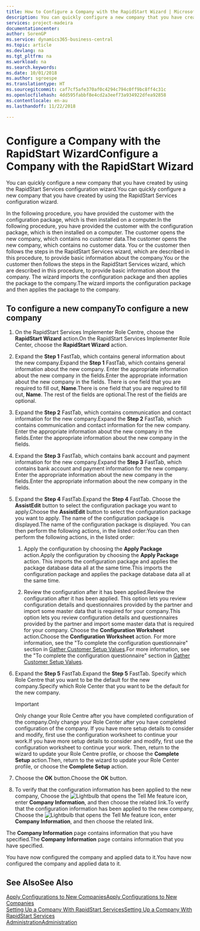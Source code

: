 ```yaml
---
title: How to Configure a Company with the RapidStart Wizard | Microsoft Docs
description: You can quickly configure a new company that you have created by using the RapidStart Services configuration wizard.
services: project-madeira
documentationcenter: 
author: SorenGP
ms.service: dynamics365-business-central
ms.topic: article
ms.devlang: na
ms.tgt_pltfrm: na
ms.workload: na
ms.search.keywords: 
ms.date: 10/01/2018
ms.author: sgroespe
ms.translationtype: HT
ms.sourcegitcommit: caf7cf5afe370af0c4294c794c0ff9bc8ff4c31c
ms.openlocfilehash: 4dd595fabbf8e4cd2a3eef73a934922dfea92858
ms.contentlocale: en-au
ms.lasthandoff: 11/22/2018

---
```

# <a name="configure-a-company-with-the-rapidstart-wizard"></a><span data-ttu-id="b6e0d-103">Configure a Company with the RapidStart Wizard</span><span class="sxs-lookup"><span data-stu-id="b6e0d-103">Configure a Company with the RapidStart Wizard</span></span>
<span data-ttu-id="b6e0d-104">You can quickly configure a new company that you have created by using the RapidStart Services configuration wizard.</span><span class="sxs-lookup"><span data-stu-id="b6e0d-104">You can quickly configure a new company that you have created by using the RapidStart Services configuration wizard.</span></span>

<span data-ttu-id="b6e0d-105">In the following procedure, you have provided the customer with the configuration package, which is then installed on a computer.</span><span class="sxs-lookup"><span data-stu-id="b6e0d-105">In the following procedure, you have provided the customer with the configuration package, which is then installed on a computer.</span></span> <span data-ttu-id="b6e0d-106">The customer opens the new company, which contains no customer data.</span><span class="sxs-lookup"><span data-stu-id="b6e0d-106">The customer opens the new company, which contains no customer data.</span></span> <span data-ttu-id="b6e0d-107">You or the customer then follows the steps in the RapidStart Services wizard, which are described in this procedure, to provide basic information about the company.</span><span class="sxs-lookup"><span data-stu-id="b6e0d-107">You or the customer then follows the steps in the RapidStart Services wizard, which are described in this procedure, to provide basic information about the company.</span></span> <span data-ttu-id="b6e0d-108">The wizard imports the configuration package and then applies the package to the company.</span><span class="sxs-lookup"><span data-stu-id="b6e0d-108">The wizard imports the configuration package and then applies the package to the company.</span></span>  

## <a name="to-configure-a-new-company"></a><span data-ttu-id="b6e0d-109">To configure a new company</span><span class="sxs-lookup"><span data-stu-id="b6e0d-109">To configure a new company</span></span>  
1. <span data-ttu-id="b6e0d-110">On the RapidStart Services Implementer Role Centre, choose the **RapidStart Wizard** action.</span><span class="sxs-lookup"><span data-stu-id="b6e0d-110">On the RapidStart Services Implementer Role Center, choose the **RapidStart Wizard** action.</span></span>  
2. <span data-ttu-id="b6e0d-111">Expand the **Step 1** FastTab, which contains general information about the new company.</span><span class="sxs-lookup"><span data-stu-id="b6e0d-111">Expand the **Step 1** FastTab, which contains general information about the new company.</span></span> <span data-ttu-id="b6e0d-112">Enter the appropriate information about the new company in the fields.</span><span class="sxs-lookup"><span data-stu-id="b6e0d-112">Enter the appropriate information about the new company in the fields.</span></span> <span data-ttu-id="b6e0d-113">There is one field that you are required to fill out, **Name**.</span><span class="sxs-lookup"><span data-stu-id="b6e0d-113">There is one field that you are required to fill out, **Name**.</span></span> <span data-ttu-id="b6e0d-114">The rest of the fields are optional.</span><span class="sxs-lookup"><span data-stu-id="b6e0d-114">The rest of the fields are optional.</span></span>  
3. <span data-ttu-id="b6e0d-115">Expand the **Step 2** FastTab, which contains communication and contact information for the new company.</span><span class="sxs-lookup"><span data-stu-id="b6e0d-115">Expand the **Step 2** FastTab, which contains communication and contact information for the new company.</span></span> <span data-ttu-id="b6e0d-116">Enter the appropriate information about the new company in the fields.</span><span class="sxs-lookup"><span data-stu-id="b6e0d-116">Enter the appropriate information about the new company in the fields.</span></span>
4. <span data-ttu-id="b6e0d-117">Expand the **Step 3** FastTab, which contains bank account and payment information for the new company.</span><span class="sxs-lookup"><span data-stu-id="b6e0d-117">Expand the **Step 3** FastTab, which contains bank account and payment information for the new company.</span></span> <span data-ttu-id="b6e0d-118">Enter the appropriate information about the new company in the fields.</span><span class="sxs-lookup"><span data-stu-id="b6e0d-118">Enter the appropriate information about the new company in the fields.</span></span>  
5. <span data-ttu-id="b6e0d-119">Expand the **Step 4** FastTab.</span><span class="sxs-lookup"><span data-stu-id="b6e0d-119">Expand the **Step 4** FastTab.</span></span> <span data-ttu-id="b6e0d-120">Choose the **AssistEdit** button to select the configuration package you want to apply.</span><span class="sxs-lookup"><span data-stu-id="b6e0d-120">Choose the **AssistEdit** button to select the configuration package you want to apply.</span></span> <span data-ttu-id="b6e0d-121">The name of the configuration package is displayed.</span><span class="sxs-lookup"><span data-stu-id="b6e0d-121">The name of the configuration package is displayed.</span></span> <span data-ttu-id="b6e0d-122">You can then perform the following actions, in the listed order:</span><span class="sxs-lookup"><span data-stu-id="b6e0d-122">You can then perform the following actions, in the listed order:</span></span>  

    1. <span data-ttu-id="b6e0d-123">Apply the configuration by choosing the **Apply Package** action.</span><span class="sxs-lookup"><span data-stu-id="b6e0d-123">Apply the configuration by choosing the **Apply Package** action.</span></span> <span data-ttu-id="b6e0d-124">This imports the configuration package and applies the package database data all at the same time.</span><span class="sxs-lookup"><span data-stu-id="b6e0d-124">This imports the configuration package and applies the package database data all at the same time.</span></span>  

    2. <span data-ttu-id="b6e0d-125">Review the configuration after it has been applied.</span><span class="sxs-lookup"><span data-stu-id="b6e0d-125">Review the configuration after it has been applied.</span></span> <span data-ttu-id="b6e0d-126">This option lets you review configuration details and questionnaires provided by the partner and import some master data that is required for your company.</span><span class="sxs-lookup"><span data-stu-id="b6e0d-126">This option lets you review configuration details and questionnaires provided by the partner and import some master data that is required for your company.</span></span> <span data-ttu-id="b6e0d-127">Choose the **Configuration Worksheet** action.</span><span class="sxs-lookup"><span data-stu-id="b6e0d-127">Choose the **Configuration Worksheet** action.</span></span> <span data-ttu-id="b6e0d-128">For more information, see the "To complete the configuration questionnaire" section in [Gather Customer Setup Values](admin-gather-customer-setup-values.md).</span><span class="sxs-lookup"><span data-stu-id="b6e0d-128">For more information, see the "To complete the configuration questionnaire" section in [Gather Customer Setup Values](admin-gather-customer-setup-values.md).</span></span>  

6. <span data-ttu-id="b6e0d-129">Expand the **Step 5** FastTab.</span><span class="sxs-lookup"><span data-stu-id="b6e0d-129">Expand the **Step 5** FastTab.</span></span> <span data-ttu-id="b6e0d-130">Specify which Role Centre that you want to be the default for the new company.</span><span class="sxs-lookup"><span data-stu-id="b6e0d-130">Specify which Role Center that you want to be the default for the new company.</span></span>  

    > [!IMPORTANT]  
    >  <span data-ttu-id="b6e0d-131">Only change your Role Centre after you have completed configuration of the company.</span><span class="sxs-lookup"><span data-stu-id="b6e0d-131">Only change your Role Center after you have completed configuration of the company.</span></span> <span data-ttu-id="b6e0d-132">If you have more setup details to consider and modify, first use the configuration worksheet to continue your work.</span><span class="sxs-lookup"><span data-stu-id="b6e0d-132">If you have more setup details to consider and modify, first use the configuration worksheet to continue your work.</span></span> <span data-ttu-id="b6e0d-133">Then, return to the wizard to update your Role Centre profile, or choose the **Complete Setup** action.</span><span class="sxs-lookup"><span data-stu-id="b6e0d-133">Then, return to the wizard to update your Role Center profile, or choose the **Complete Setup** action.</span></span>

7. <span data-ttu-id="b6e0d-134">Choose the **OK** button.</span><span class="sxs-lookup"><span data-stu-id="b6e0d-134">Choose the **OK** button.</span></span>  
8. <span data-ttu-id="b6e0d-135">To verify that the configuration information has been applied to the new company, Choose the ![Lightbulb that opens the Tell Me feature](media/ui-search/search_small.png "Tell me what you want to do") icon, enter **Company Information**, and then choose the related link.</span><span class="sxs-lookup"><span data-stu-id="b6e0d-135">To verify that the configuration information has been applied to the new company, Choose the ![Lightbulb that opens the Tell Me feature](media/ui-search/search_small.png "Tell me what you want to do") icon, enter **Company Information**, and then choose the related link.</span></span>

<span data-ttu-id="b6e0d-136">The **Company Information** page contains information that you have specified.</span><span class="sxs-lookup"><span data-stu-id="b6e0d-136">The **Company Information** page contains information that you have specified.</span></span>   

<span data-ttu-id="b6e0d-137">You have now configured the company and applied data to it.</span><span class="sxs-lookup"><span data-stu-id="b6e0d-137">You have now configured the company and applied data to it.</span></span>  

## <a name="see-also"></a><span data-ttu-id="b6e0d-138">See Also</span><span class="sxs-lookup"><span data-stu-id="b6e0d-138">See Also</span></span>  
[<span data-ttu-id="b6e0d-139">Apply Configurations to New Companies</span><span class="sxs-lookup"><span data-stu-id="b6e0d-139">Apply Configurations to New Companies</span></span>](admin-apply-configuration-to-new-companies.md)  
[<span data-ttu-id="b6e0d-140">Setting Up a Company With RapidStart Services</span><span class="sxs-lookup"><span data-stu-id="b6e0d-140">Setting Up a Company With RapidStart Services</span></span>](admin-set-up-a-company-with-rapidstart.md)  
[<span data-ttu-id="b6e0d-141">Administration</span><span class="sxs-lookup"><span data-stu-id="b6e0d-141">Administration</span></span>](admin-setup-and-administration.md)

